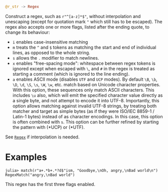 ```julia
@r_str -> Regex
```

Construct a regex, such as `r"^[a-z]*$"`, without interpolation and unescaping (except for quotation mark `"` which still has to be escaped). The regex also accepts one or more flags, listed after the ending quote, to change its behaviour:

  * `i` enables case-insensitive matching
  * `m` treats the `^` and `$` tokens as matching the start and end of individual lines, as opposed to the whole string.
  * `s` allows the `.` modifier to match newlines.
  * `x` enables "free-spacing mode": whitespace between regex tokens is ignored except when escaped with `\`,  and `#` in the regex is treated as starting a comment (which is ignored to the line ending).
  * `a` enables ASCII mode (disables `UTF` and `UCP` modes). By default `\B`, `\b`, `\D`, `\d`, `\S`, `\s`, `\W`, `\w`, etc. match based on Unicode character properties. With this option, these sequences only match ASCII characters. This includes `\u` also, which will emit the specified character value directly as a single byte, and not attempt to encode it into UTF-8. Importantly, this option allows matching against invalid UTF-8 strings, by treating both matcher and target as simple bytes (as if they were ISO/IEC 8859-1 / Latin-1 bytes) instead of as character encodings. In this case, this option is often combined with `s`. This option can be further refined by starting the pattern with (*UCP) or (*UTF).

See [`Regex`](@ref) if interpolation is needed.

# Examples

```jldoctest
julia> match(r"a+.*b+.*?d$"ism, "Goodbye,\nOh, angry,\nBad world\n")
RegexMatch("angry,\nBad world")
```

This regex has the first three flags enabled.
